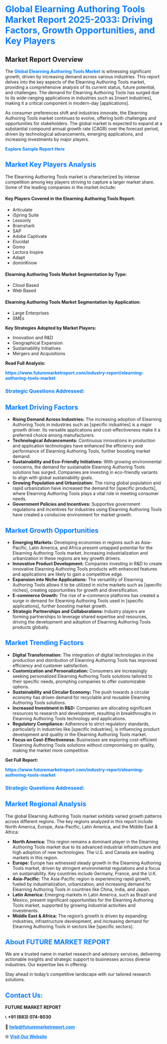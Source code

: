 <h1 style="color: #007BFF;">Global Elearning Authoring Tools Market Report 2025-2033: Driving Factors, Growth Opportunities, and Key Players</h1>

<section id="overview">
<h2>Market Report Overview</h2>
<p>The <a href="https://www.futuremarketreport.com/industry-report/elearning-authoring-tools-market" style="color: #007BFF; text-decoration: none;"><strong>Global Elearning Authoring Tools Market</strong></a> is witnessing significant growth, driven by increasing demand across various industries. This report delves into the key aspects of the Elearning Authoring Tools market, providing a comprehensive analysis of its current status, future potential, and challenges. The demand for Elearning Authoring Tools has surged due to its wide-ranging applications in industries such as [insert industries], making it a critical component in modern-day [applications].</p>
<p>As consumer preferences shift and industries innovate, the Elearning Authoring Tools market continues to evolve, offering both challenges and opportunities for stakeholders. The global market is expected to expand at a substantial compound annual growth rate (CAGR) over the forecast period, driven by technological advancements, emerging applications, and increasing investments by major players.</p>
</section>

<section id="overview">
<p><a href="https://www.futuremarketreport.com/request-sample/reportId=41023" style="color: #007BFF; text-decoration: none;"><strong>Explore Sample Report Here</strong></a></p>
</section>

<section id="key-players">
<h2 style="color: #007BFF;">Market Key Players Analysis</h2>
<p>The Elearning Authoring Tools market is characterized by intense competition among key players striving to capture a larger market share. Some of the leading companies in the market include:</p>
<h4>Key Players Covered in the Elearning Authoring Tools Report:</h4>
<ul><li>Articulate</li><li>iSpring Suite</li><li>Lessonly</li><li>Brainshark</li><li>SAP</li><li>Adobe Captivate</li><li>Elucidat</li><li>Gomo</li><li>Lectora Inspire</li><li>Adapt</li><li>dominKnow</li></ul>
<h4>Elearning Authoring Tools Market Segmentation by Type:</h4>
<ul><li>Cloud Based</li><li>Web Based</li></ul>

<h4>Elearning Authoring Tools Market Segmentation by Application:</h4>
<ul><li>Large Enterprises</li><li>SMEs</li></ul>
<p><strong>Key Strategies Adopted by Market Players:</strong></p>
<ul>
<li>Innovation and R&D</li>
<li>Geographical Expansion</li>
<li>Sustainability Initiatives</li>
<li>Mergers and Acquisitions</li>
</ul>
</section>

<section>
<p><strong>Read Full Analysis: </strong></p><a href="https://www.futuremarketreport.com/industry-report/elearning-authoring-tools-market" style="color: #007BFF; text-decoration: none;"><strong>https://www.futuremarketreport.com/industry-report/elearning-authoring-tools-market</strong></a>
<h3 style="color: #007BFF;">Strategic Questions Addressed:</h3>
</section>

<section id="driving-factors">
<h2 style="color: #007BFF;">Market Driving Factors</h2>
<ul>
<li><strong>Rising Demand Across Industries:</strong> The increasing adoption of Elearning Authoring Tools in industries such as [specific industries] is a major growth driver. Its versatile applications and cost-effectiveness make it a preferred choice among manufacturers.</li>
<li><strong>Technological Advancements:</strong> Continuous innovations in production and application technologies have enhanced the efficiency and performance of Elearning Authoring Tools, further boosting market demand.</li>
<li><strong>Sustainability and Eco-Friendly Initiatives:</strong> With growing environmental concerns, the demand for sustainable Elearning Authoring Tools solutions has surged. Companies are investing in eco-friendly variants to align with global sustainability goals.</li>
<li><strong>Growing Population and Urbanization:</strong> The rising global population and rapid urbanization have increased the demand for [specific products], where Elearning Authoring Tools plays a vital role in meeting consumer needs.</li>
<li><strong>Government Policies and Incentives:</strong> Supportive government regulations and incentives for industries using Elearning Authoring Tools have created a conducive environment for market growth.</li>
</ul>
</section>

<section id="growth-opportunities">
<h2 style="color: #007BFF;">Market Growth Opportunities</h2>
<ul>
<li><strong>Emerging Markets:</strong> Developing economies in regions such as Asia-Pacific, Latin America, and Africa present untapped potential for the Elearning Authoring Tools market. Increasing industrialization and urbanization in these regions are key growth drivers.</li>
<li><strong>Innovative Product Development:</strong> Companies investing in R&D to create innovative Elearning Authoring Tools products with enhanced features and applications are likely to gain a competitive edge.</li>
<li><strong>Expansion into Niche Applications:</strong> The versatility of Elearning Authoring Tools allows it to be utilized in niche markets such as [specific niches], creating opportunities for growth and diversification.</li>
<li><strong>E-commerce Growth:</strong> The rise of e-commerce platforms has created a surge in demand for Elearning Authoring Tools used in [specific applications], further boosting market growth.</li>
<li><strong>Strategic Partnerships and Collaborations:</strong> Industry players are forming partnerships to leverage shared expertise and resources, driving the development and adoption of Elearning Authoring Tools products globally.</li>
</ul>
</section>

<section id="trending-factors">
<h2 style="color: #007BFF;">Market Trending Factors</h2>
<ul>
<li><strong>Digital Transformation:</strong> The integration of digital technologies in the production and distribution of Elearning Authoring Tools has improved efficiency and customer satisfaction.</li>
<li><strong>Customization and Personalization:</strong> Consumers are increasingly seeking personalized Elearning Authoring Tools solutions tailored to their specific needs, prompting companies to offer customizable options.</li>
<li><strong>Sustainability and Circular Economy:</strong> The push towards a circular economy has driven demand for recyclable and reusable Elearning Authoring Tools solutions.</li>
<li><strong>Increased Investment in R&D:</strong> Companies are allocating significant resources to research and development, resulting in breakthroughs in Elearning Authoring Tools technology and applications.</li>
<li><strong>Regulatory Compliance:</strong> Adherence to strict regulatory standards, particularly in industries like [specific industries], is influencing product development and quality in the Elearning Authoring Tools market.</li>
<li><strong>Focus on Cost-Effectiveness:</strong> Businesses are exploring cost-efficient Elearning Authoring Tools solutions without compromising on quality, making the market more competitive.</li>
</ul>
</section>

<section>
<p><strong>Get Full Report: </strong></p><a href="https://www.futuremarketreport.com/industry-report/elearning-authoring-tools-market" style="color: #007BFF; text-decoration: none;"><strong>https://www.futuremarketreport.com/industry-report/elearning-authoring-tools-market</strong></a>
<h3 style="color: #007BFF;">Strategic Questions Addressed:</h3>
</section>


<section id="regional-analysis">
<h2 style="color: #007BFF;">Market Regional Analysis</h2>
<p>The global Elearning Authoring Tools market exhibits varied growth patterns across different regions. The key regions analyzed in this report include North America, Europe, Asia-Pacific, Latin America, and the Middle East & Africa:</p>
<ul>
<li><strong>North America:</strong> This region remains a dominant player in the Elearning Authoring Tools market due to its advanced industrial infrastructure and high adoption of new technologies. The U.S. and Canada are leading markets in this region.</li>
<li><strong>Europe:</strong> Europe has witnessed steady growth in the Elearning Authoring Tools market, driven by stringent environmental regulations and a focus on sustainability. Key countries include Germany, France, and the U.K.</li>
<li><strong>Asia-Pacific:</strong> The Asia-Pacific region is experiencing rapid growth, fueled by industrialization, urbanization, and increasing demand for Elearning Authoring Tools in countries like China, India, and Japan.</li>
<li><strong>Latin America:</strong> Emerging markets in Latin America, such as Brazil and Mexico, present significant opportunities for the Elearning Authoring Tools market, supported by growing industrial activities and investments.</li>
<li><strong>Middle East & Africa:</strong> The region’s growth is driven by expanding industries, infrastructure development, and increasing demand for Elearning Authoring Tools in sectors like [specific sectors].</li>
</ul>
</section>

<footer>
<h2 style="color: #007BFF;">About FUTURE MARKET REPORT</h2>
<p>We are a trusted name in market research and advisory services, delivering actionable insights and strategic support to businesses across diverse industries. Our expertise lies in offering:</p>

<p>Stay ahead in today’s competitive landscape with our tailored research solutions.</p>

<h2 style="color: #007BFF;">Contact Us:</h2>
<p><strong>FUTURE MARKET REPORT</strong></p>
<p>📞 <strong>+91 (883) 074-8030</strong></p>
<p>📧 <strong><a href="mailto:help@futuremarketreport.com" style="color: #007BFF;">help@futuremarketreport.com</a></strong></p>
<p>🌐 <strong><a href="https://www.futuremarketreport.com/" style="color: #007BFF;">Visit Our Website</a></strong></p>
</footer>